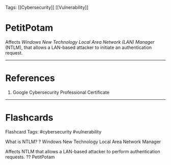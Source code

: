 Tags: [[Cybersecurity]] [[Vulnerability]]
# PetitPotam

Affects *Windows New Technology Local Area Network (LAN) Manager* (NTLM), that allows a LAN-based attacker to initiate an authentication request.

---
# References

1. Google Cybersecurity Professional Certificate

---
# Flashcards

Flashcard Tags: #cybersecurity #vulnerability 

What is NTLM?
?
Windows New Technology Local Area Network Manager
<!--SR:!2024-06-08,33,288-->

Affects NTLM that allows a LAN-based attacker to perform authentication requests.
??
PetitPotam
<!--SR:!2024-05-20,14,248!2024-05-13,11,230-->